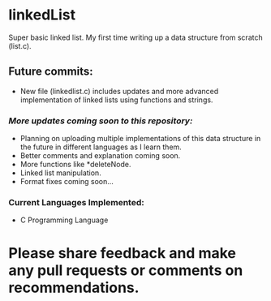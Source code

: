 # linkedList
Super basic linked list. My first time writing up a data structure from scratch (list.c).  
  
## Future commits:  
* New file (linkedlist.c) includes updates and more advanced implementation of linked lists using functions and strings.  

### ***More updates coming soon to this repository:*** ###  
* Planning on uploading multiple implementations of this data structure in the future in different languages as I learn them.  
* Better comments and explanation coming soon.
* More functions like *deleteNode.
* Linked list manipulation.
* Format fixes coming soon...
  
### Current Languages Implemented:   
* C Programming Language  
  
# Please share feedback and make any pull requests or comments on recommendations.
